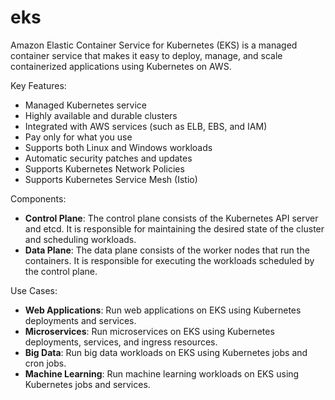 # eks
Amazon Elastic Container Service for Kubernetes (EKS) is a managed container service that makes it easy to deploy, manage, and scale containerized applications using Kubernetes on AWS.

Key Features:

- Managed Kubernetes service
- Highly available and durable clusters
- Integrated with AWS services (such as ELB, EBS, and IAM)
- Pay only for what you use
- Supports both Linux and Windows workloads
- Automatic security patches and updates
- Supports Kubernetes Network Policies
- Supports Kubernetes Service Mesh (Istio)

Components:

- **Control Plane**: The control plane consists of the Kubernetes API server and etcd. It is responsible for maintaining the desired state of the cluster and scheduling workloads.
- **Data Plane**: The data plane consists of the worker nodes that run the containers. It is responsible for executing the workloads scheduled by the control plane.

Use Cases:

- **Web Applications**: Run web applications on EKS using Kubernetes deployments and services.
- **Microservices**: Run microservices on EKS using Kubernetes deployments, services, and ingress resources.
- **Big Data**: Run big data workloads on EKS using Kubernetes jobs and cron jobs.
- **Machine Learning**: Run machine learning workloads on EKS using Kubernetes jobs and services.
